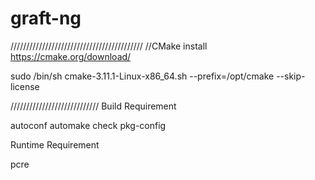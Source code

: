 # graft-ng
//////////////////////////////////////////
//CMake install
https://cmake.org/download/

sudo /bin/sh cmake-3.11.1-Linux-x86_64.sh --prefix=/opt/cmake --skip-license

////////////////////////////
Build Requirement

autoconf
automake
check
pkg-config


Runtime Requirement

pcre
